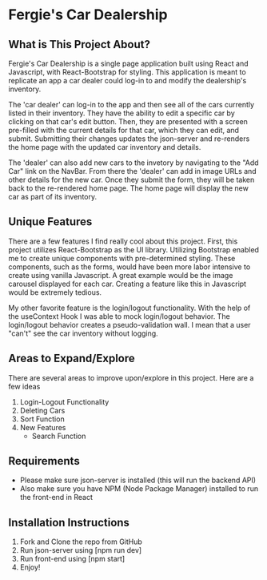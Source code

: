 # Fergie's Car Dealership

## What is This Project About?

Fergie's Car Dealership is a single page application built using React and Javascript, with React-Bootstrap for styling. This application is meant to replicate an app a car dealer could log-in to and modify the dealership's inventory. 

The 'car dealer' can log-in to the app and then see all of the cars currently listed in their inventory. They have the ability to edit a specific car by clicking on that car's edit button. Then, they are presented with a screen pre-filled with the current details for that car, which they can edit, and submit. Submitting their changes updates the json-server and re-renders the home page with the updated car inventory and details.

The 'dealer' can also add new cars to the invetory by navigating to the "Add Car" link on the NavBar. From there the 'dealer' can add in image URLs and other details for the new car. Once they submit the form, they will be taken back to the re-rendered home page. The home page will display the new car as part of its inventory. 


## Unique Features
There are a few features I find really cool about this project. First, this project utilizes React-Bootstrap as the UI library. Utilizing Bootstrap enabled me to create unique components with pre-determined styling. These components, such as the forms, would have been more labor intensive to create using vanilla Javascript. A great example would be the image carousel displayed for each car. Creating a feature like this in Javascript would be extremely tedious. 

My other favorite feature is the login/logout functionality. With the help of the useContext Hook I was able to mock login/logout behavior. The login/logout behavior creates a pseudo-validation wall. I mean that a user "can't" see the car inventory without logging. 


## Areas to Expand/Explore
There are several areas to improve upon/explore in this project. Here are a few ideas

1. Login-Logout Functionality
2. Deleting Cars
3. Sort Function
4. New Features
    - Search Function


## Requirements
* Please make sure json-server is installed (this will run the backend API)
* Also make sure you have NPM (Node Package Manager) installed to run the front-end in React

## Installation Instructions
1. Fork and Clone the repo from GitHub
2. Run json-server using [npm run dev]
3. Run front-end using [npm start]
4. Enjoy!
